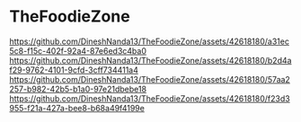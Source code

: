 # TheFoodieZone
https://github.com/DineshNanda13/TheFoodieZone/assets/42618180/a31ec5c8-f15c-402f-92a4-87e6ed3c4ba0
https://github.com/DineshNanda13/TheFoodieZone/assets/42618180/b2d4af29-9762-4101-9cfd-3cff734411a4
https://github.com/DineshNanda13/TheFoodieZone/assets/42618180/57aa2257-b982-42b5-b1a0-97e21dbebe18
https://github.com/DineshNanda13/TheFoodieZone/assets/42618180/f23d3955-f21a-427a-bee8-b68a49f4199e
